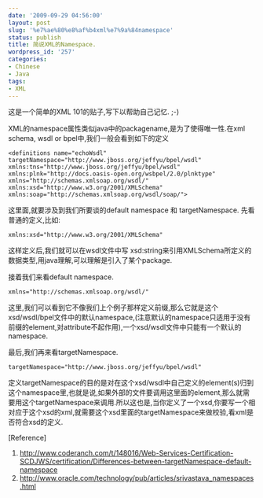```yaml
---
date: '2009-09-29 04:56:00'
layout: post
slug: '%e7%ae%80%e8%af%b4xml%e7%9a%84namespace'
status: publish
title: 简说XML的Namespace.
wordpress_id: '257'
categories:
- Chinese
- Java
tags:
- XML
---
```


这是一个简单的XML 101的贴子,写下以帮助自己记忆. ;-)

XML的namespace属性类似java中的packagename,是为了使得唯一性.在xml schema, wsdl or bpel中,我们一般会看到如下的定义

    
    <definitions name="echoWsdl"        targetNamespace="http://www.jboss.org/jeffyu/bpel/wsdl"        xmlns:tns="http://www.jboss.org/jeffyu/bpel/wsdl"        xmlns:plnk="http://docs.oasis-open.org/wsbpel/2.0/plnktype"        xmlns="http://schemas.xmlsoap.org/wsdl/"        xmlns:xsd="http://www.w3.org/2001/XMLSchema"        xmlns:soap="http://schemas.xmlsoap.org/wsdl/soap/">


这里面,就要涉及到我们所要谈的default namespace 和 targetNamespace.
先看普通的定义,比如:

    
    xmlns:xsd="http://www.w3.org/2001/XMLSchema"


这样定义后,我们就可以在wsdl文件中写 xsd:string来引用XMLSchema所定义的数据类型,用java理解,可以理解是引入了某个package.

接着我们来看default namespace.

    
    xmlns="http://schemas.xmlsoap.org/wsdl/"


这里,我们可以看到它不像我们上个例子那样定义前缀,那么它就是这个xsd/wsdl/bpel文件中的默认namespace,(注意默认的namespace只适用于没有前缀的element,对attribute不起作用),一个xsd/wsdl文件中只能有一个默认的namespace.

最后,我们再来看targetNamespace.

    
    targetNamespace="http://www.jboss.org/jeffyu/bpel/wsdl"


定义targetNamespace的目的是对在这个xsd/wsdl中自己定义的element(s)归到这个namespace里,也就是说,如果外部的文件要调用这里面的element,那么就需要用这个targetNamespace来调用.所以这也是,当你定义了一个xsd,你要写一个相对应于这个xsd的xml,就需要这个xsd里面的targetNamespace来做校验,看xml是否符合xsd的定义.

[Reference]
1. http://www.coderanch.com/t/148016/Web-Services-Certification-SCDJWS/certification/Differences-between-targetNamespace-default-namespace
2. http://www.oracle.com/technology/pub/articles/srivastava_namespaces.html
